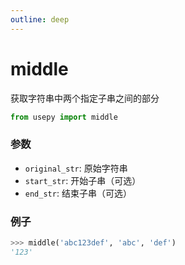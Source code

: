 ```yaml
---
outline: deep
---
```


# middle
获取字符串中两个指定子串之间的部分

```python
from usepy import middle
```

### 参数

- `original_str`: 原始字符串
- `start_str`: 开始子串（可选）
- `end_str`: 结束子串（可选）

### 例子

```python
>>> middle('abc123def', 'abc', 'def')
'123'
```

